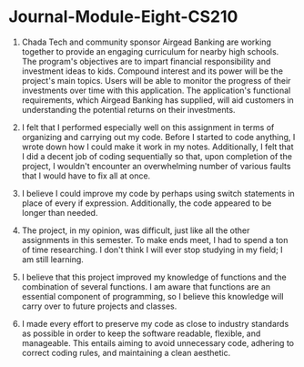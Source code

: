 # Journal-Module-Eight-CS210
1. Chada Tech and community sponsor Airgead Banking are working together to provide an engaging curriculum for nearby high schools. The program's objectives are to impart financial responsibility and investment ideas to kids. Compound interest and its power will be the project's main topics. Users will be able to monitor the progress of their investments over time with this application. The application's functional requirements, which Airgead Banking has supplied, will aid customers in understanding the potential returns on their investments.

2. I felt that I performed especially well on this assignment in terms of organizing and carrying out my code. Before I started to code anything, I wrote down how I could make it work in my notes. Additionally, I felt that I did a decent job of coding sequentially so that, upon completion of the project, I wouldn't encounter an overwhelming number of various faults that I would have to fix all at once.
   
3. I believe I could improve my code by perhaps using switch statements in place of every if expression. Additionally, the code appeared to be longer than needed.
   
4. The project, in my opinion, was difficult, just like all the other assignments in this semester. To make ends meet, I had to spend a ton of time researching. I don't think I will ever stop studying in my field; I am still learning.
   
5. I believe that this project improved my knowledge of functions and the combination of several functions. I am aware that functions are an essential component of programming, so I believe this knowledge will carry over to future projects and classes.
   
6. I made every effort to preserve my code as close to industry standards as possible in order to keep the software readable, flexible, and manageable. This entails aiming to avoid unnecessary code, adhering to correct coding rules, and maintaining a clean aesthetic.
